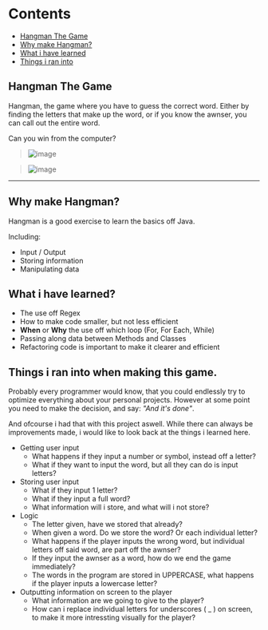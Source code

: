 # Contents
- [Hangman The Game](#hangman-the-game) 
- [Why make Hangman?](#why-make-hangman)
- [What i have learned](#what-i-have-learned)
- [Things i ran into](#things-i-ran-into-when-making-this-game)

## Hangman The Game

Hangman, the game where you have to guess the correct word. Either by finding the letters that make up the word, or if you know the awnser, you can call out the entire word.

Can you win from the computer?

> ![image](https://github.com/user-attachments/assets/c9eec9aa-22e0-4eb5-b56d-c8a468ef4a23)

> ![image](https://github.com/user-attachments/assets/9be07e9a-4f5f-420c-81aa-79644250907a)

---

## Why make Hangman?

Hangman is a good exercise to learn the basics off Java.

Including:
  - Input / Output
  - Storing information
  - Manipulating data

## What i have learned?

  - The use off Regex
  - How to make code smaller, but not less efficient
  - **When** or **Why** the use off which loop (For, For Each, While)
  - Passing along data between Methods and Classes
  - Refactoring code is important to make it clearer and efficient


## Things i ran into when making this game.

Probably every programmer would know, that you could endlessly try to optimize everything about your personal projects.
However at some point you need to make the decision, and say: *"And it's done"*.

And ofcourse i had that with this project aswell. While there can always be improvements made, i would like to look back at the things i learned here.

  - Getting user input
    - What happens if they input a number or symbol, instead off a letter?
    - What if they want to input the word, but all they can do is input letters? 
  - Storing user input
    - What if they input 1 letter?
    - What if they input a full word?
    - What information will i store, and what will i not store?
  - Logic
    - The letter given, have we stored that already?
    - When given a word. Do we store the word? Or each individual letter?
    - What happens if the player inputs the wrong word, but individual letters off said word, are part off the awnser?
    - If they input the awnser as a word, how do we end the game immediately?
    - The words in the program are stored in UPPERCASE, what happens if the player inputs a lowercase letter?
  - Outputting information on screen to the player
    - What information are we going to give to the player?
    - How can i replace individual letters for underscores ( _ ) on screen, to make it more intressting visually for the player?
